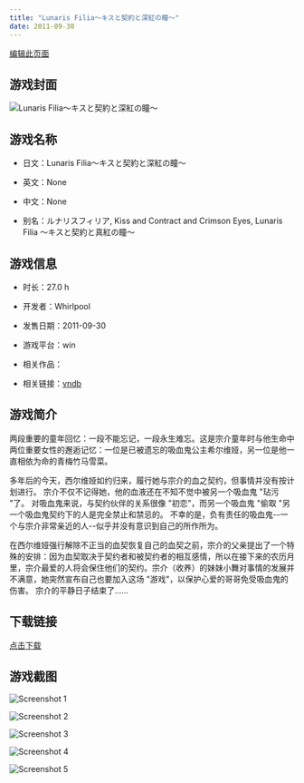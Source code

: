 ```yaml
---
title: "Lunaris Filia～キスと契約と深紅の瞳～"
date: 2011-09-30
---
```

[编辑此页面](https://github.com/ACG-3/ADV3-source/blob/main/source/_posts/Lunaris%20Filia%EF%BD%9E%E3%82%AD%E3%82%B9%E3%81%A8%E5%A5%91%E7%B4%84%E3%81%A8%E6%B7%B1%E7%B4%85%E3%81%AE%E7%9E%B3%EF%BD%9E.md)

## 游戏封面

![Lunaris Filia～キスと契約と深紅の瞳～](https%3A//pan.timero.xyz/onedrive/img_lib_001/Lunaris%20Filia%EF%BD%9E%E3%82%AD%E3%82%B9%E3%81%A8%E5%A5%91%E7%B4%84%E3%81%A8%E6%B7%B1%E7%B4%85%E3%81%AE%E7%9E%B3%EF%BD%9E_cover.avif)


## 游戏名称

- 日文：Lunaris Filia～キスと契約と深紅の瞳～
- 英文：None
- 中文：None

- 别名：ルナリスフィリア, Kiss and Contract and Crimson Eyes, Lunaris Filia ～キスと契約と真紅の瞳～


## 游戏信息

- 时长：27.0 h
- 开发者：Whirlpool
- 发售日期：2011-09-30
- 游戏平台：win
- 相关作品：

- 相关链接：[vndb](https://vndb.org/v7261)


## 游戏简介

两段重要的童年回忆：一段不能忘记，一段永生难忘。这是宗介童年时与他生命中两位重要女性的邂逅记忆：一位是已被遗忘的吸血鬼公主希尔维娅，另一位是他一直相依为命的青梅竹马雪菜。  

多年后的今天，西尔维娅如约归来，履行她与宗介的血之契约，但事情并没有按计划进行。  宗介不仅不记得她，他的血液还在不知不觉中被另一个吸血鬼 "玷污 "了。  对吸血鬼来说，与契约伙伴的关系很像 "初恋"，而另一个吸血鬼 "偷取 "另一个吸血鬼契约下的人是完全禁止和禁忌的。  不幸的是，负有责任的吸血鬼--一个与宗介非常亲近的人--似乎并没有意识到自己的所作所为。  

在西尔维娅强行解除不正当的血契恢复自己的血契之前，宗介的父亲提出了一个特殊的安排：因为血契取决于契约者和被契约者的相互感情，所以在接下来的农历月里，宗介最爱的人将会保住他们的契约。宗介（收养）的妹妹小舞对事情的发展并不满意，她突然宣布自己也要加入这场 "游戏"，以保护心爱的哥哥免受吸血鬼的伤害。  宗介的平静日子结束了......




## 下载链接

[点击下载](https://pan.timero.xyz/onedrive/adv_lib_001/Lunaris%20Filia%EF%BD%9E%E3%82%AD%E3%82%B9%E3%81%A8%E5%A5%91%E7%B4%84%E3%81%A8%E6%B7%B1%E7%B4%85%E3%81%AE%E7%9E%B3%EF%BD%9E)


## 游戏截图


![Screenshot 1](https%3A//pan.timero.xyz/onedrive/img_lib_001/Lunaris%20Filia%EF%BD%9E%E3%82%AD%E3%82%B9%E3%81%A8%E5%A5%91%E7%B4%84%E3%81%A8%E6%B7%B1%E7%B4%85%E3%81%AE%E7%9E%B3%EF%BD%9E_Screenshot_1.avif)

![Screenshot 2](https%3A//pan.timero.xyz/onedrive/img_lib_001/Lunaris%20Filia%EF%BD%9E%E3%82%AD%E3%82%B9%E3%81%A8%E5%A5%91%E7%B4%84%E3%81%A8%E6%B7%B1%E7%B4%85%E3%81%AE%E7%9E%B3%EF%BD%9E_Screenshot_2.avif)

![Screenshot 3](https%3A//pan.timero.xyz/onedrive/img_lib_001/Lunaris%20Filia%EF%BD%9E%E3%82%AD%E3%82%B9%E3%81%A8%E5%A5%91%E7%B4%84%E3%81%A8%E6%B7%B1%E7%B4%85%E3%81%AE%E7%9E%B3%EF%BD%9E_Screenshot_3.avif)

![Screenshot 4](https%3A//pan.timero.xyz/onedrive/img_lib_001/Lunaris%20Filia%EF%BD%9E%E3%82%AD%E3%82%B9%E3%81%A8%E5%A5%91%E7%B4%84%E3%81%A8%E6%B7%B1%E7%B4%85%E3%81%AE%E7%9E%B3%EF%BD%9E_Screenshot_4.avif)

![Screenshot 5](https%3A//pan.timero.xyz/onedrive/img_lib_001/Lunaris%20Filia%EF%BD%9E%E3%82%AD%E3%82%B9%E3%81%A8%E5%A5%91%E7%B4%84%E3%81%A8%E6%B7%B1%E7%B4%85%E3%81%AE%E7%9E%B3%EF%BD%9E_Screenshot_5.avif)

